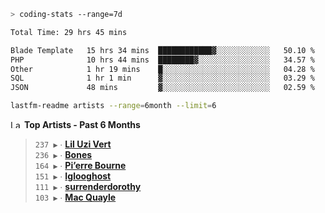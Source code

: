 ```zsh
> coding-stats --range=7d
```

<!--START_SECTION:waka-->

```txt
Total Time: 29 hrs 45 mins

Blade Template   15 hrs 34 mins  ████████████▓░░░░░░░░░░░░   50.10 %
PHP              10 hrs 44 mins  ████████▓░░░░░░░░░░░░░░░░   34.57 %
Other            1 hr 19 mins    █░░░░░░░░░░░░░░░░░░░░░░░░   04.28 %
SQL              1 hr 1 min      ▓░░░░░░░░░░░░░░░░░░░░░░░░   03.29 %
JSON             48 mins         ▓░░░░░░░░░░░░░░░░░░░░░░░░   02.59 %
```

<!--END_SECTION:waka-->

```zsh
lastfm-readme artists --range=6month --limit=6
```

<!--START_LASTFM_ARTISTS:{"period": "6month", "rows": 6}-->
<a href="https://last.fm" target="_blank"><img src="https://user-images.githubusercontent.com/17434202/215290617-e793598d-d7c9-428f-9975-156db1ba89cc.svg" alt="Last.fm Logo" width="18" height="13"/></a> **Top Artists - Past 6 Months**

> `237 ▶️` ∙ **[Lil Uzi Vert](https://www.last.fm/music/Lil+Uzi+Vert)**<br/>
> `236 ▶️` ∙ **[Bones](https://www.last.fm/music/Bones)**<br/>
> `164 ▶️` ∙ **[Pi’erre Bourne](https://www.last.fm/music/Pi%E2%80%99erre+Bourne)**<br/>
> `151 ▶️` ∙ **[Iglooghost](https://www.last.fm/music/Iglooghost)**<br/>
> `111 ▶️` ∙ **[surrenderdorothy](https://www.last.fm/music/surrenderdorothy)**<br/>
> `103 ▶️` ∙ **[Mac Quayle](https://www.last.fm/music/Mac+Quayle)**<br/>
<!--END_LASTFM_ARTISTS-->
